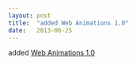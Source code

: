```yaml
---
layout: post
title:  "added Web Animations 1.0"
date:   2013-06-25
---
```


added <a href="http://www.w3.org/TR/web-animations/">Web Animations 1.0</a>